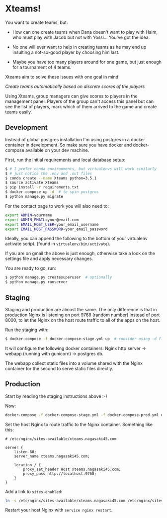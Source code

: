 Xteams!
=======

You want to create teams, but:

- How can one create teams when Dana doesn't want to play with Haim, who must play with Jacob but not with Yossi... You've got the idea.

- No one will ever want to help in creating teams as he may end up insulting a not-so-good player by choosing him last.

- Maybe you have too many players around for one game, but just enough for a tournament of 4 teams.

Xteams aim to solve these issues with one goal in mind:

_Create teams automatically based on discrete scores of the players_

Using Xteams, group managers can give scores to players in the management panel. Players of the group can't access this panel but can see the list of players, mark which of them arrived to the game and create teams easily.

## Development

Instead of global postgres installation I'm using postgres in a docker container in development. So make sure you have docker and docker-compose available on your dev machine.

First, run the initial requirements and local database setup:

```bash
$ # I prefer conda environments, but virtualenvs will work similarly
$ # just notice the .env and .out files
$ conda create --name Xteams python=3.5.1
$ source activate Xteams
$ pip install -r requirements.txt
$ docker-compose up -d  # to spin postgres
$ python manage.py migrate
```

For the contact page to work you will also need to:

```bash
export ADMIN=yourname
export ADMIN_EMAIL=your@email.com
export EMAIL_HOST_USER=your_email_username
export EMAIL_HOST_PASSWORD=your_email_password
```

Ideally, you can append the following to the bottom of your virtualenv activate script. (found in `virtualenv/bin/activate`).

If you are on gmail the above is just enough, otherwise take a look on the settings file and apply necessary changes.

You are ready to go, run:

```bash
$ python manage.py createsuperuser  # optionally
$ python manage.py runserver
```

## Staging

Staging and production are almost the same. The only difference is that in production Nginx is listening on port 9768 (random number) instead of port 8000, to let the Nginx on the host route traffic to all of the apps on the host.

Run the staging with:

```bash
$ docker-compose -f docker-compose-stage.yml up  # consider using -d flag for running in the background
```

It will configure the following docker containers: Nginx http server -> webapp (running with gunicorn) -> postgres db.

The webapp collect static files into a volume shared with the Nginx container for the second to serve static files directly.

## Production

Start by reading the staging instructions above :-)

Now:

```bash
docker-compose -f docker-compose-stage.yml -f docker-compose-prod.yml up -d
```

Set the host Nginx to route traffic to the Nginx container. Something like this:

```
# /etc/nginx/sites-available/xteams.nagasaki45.com

server {
    listen 80;
    server_name xteams.nagasaki45.com;

    location / {
        proxy_set_header Host xteams.nagasaki45.com;
        proxy_pass http://localhost:9768;
    }
}
```

Add a link to `sites-enabled`:

```bash
ln -s /etc/nginx/sites-available/xteams.nagasaki45.com /etc/nginx/sites-enabled/xteams.nagasaki45.com
```

Restart your host Nginx with `service nginx restart`.
